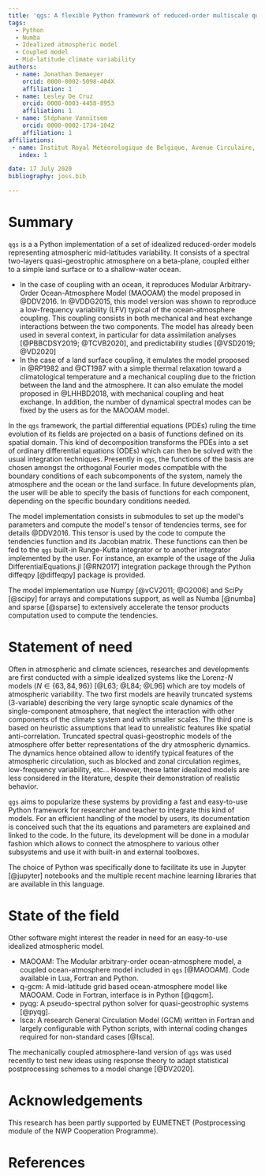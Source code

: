 ```yaml
---
title: 'qgs: A flexible Python framework of reduced-order multiscale quasi-geopstrophic spectral models'
tags:
  - Python
  - Numba
  - Idealized atmospheric model
  - Coupled model
  - Mid-latitude climate variability
authors:
  - name: Jonathan Demaeyer
    orcid: 0000-0002-5098-404X 
    affiliation: 1
  - name: Lesley De Cruz
    orcid: 0000-0003-4458-8953
    affiliation: 1
  - name: Stéphane Vannitsem 
    orcid: 0000-0002-1734-1042
    affiliation: 1
affiliations:
 - name: Institut Royal Météorologique de Belgique, Avenue Circulaire, 3, 1180 Brussels, Belgium
   index: 1

date: 17 July 2020
bibliography: joss.bib

---
```


# Summary

`qgs` is a a Python implementation of a set of idealized reduced-order models representing atmospheric mid-latitudes variability. 
It consists of a spectral two-layers quasi-geostrophic atmosphere on a beta-plane, coupled either to a simple land surface or to a shallow-water ocean.

* In the case of coupling with an ocean, it reproduces Modular Arbitrary-Order Ocean-Atmosphere Model (MAOOAM) the model proposed in @DDV2016. In @VDDG2015, this model version was shown to reproduce a 
low-frequency variability (LFV) typical of the ocean-atmosphere coupling. 
This coupling consists in both mechanical and heat exchange interactions between the two components. 
The model has already been used in several context, in particular for data assimilation analyses [@PBBCDSY2019; @TCVB2020], 
and predictability studies [@VSD2019; @VD2020]
* In the case of a land surface coupling, it emulates the model proposed in @RP1982 and @CT1987 with a simple thermal relaxation toward a climatological temperature and a mechanical coupling due to the 
friction between the land and the atmosphere. It can also emulate the model proposed in @LHHBD2018, with mechanical coupling and heat exchange. In addition, the number of dynamical spectral modes can be fixed by the users as for the MAOOAM model.

In the `qgs` framework, the partial differential equations (PDEs) ruling the time evolution of its fields are projected on a basis of functions defined on its 
spatial domain. 
This kind of decomposition transforms the PDEs into a set of ordinary differential equations (ODEs) which can then be solved with the usual integration techniques.
Presently in `qgs`, the functions of the basis are chosen amongst the orthogonal Fourier modes compatible with the boundary conditions of each subcomponents of the system, namely the atmosphere and the ocean or the land surface. 
In future developments plan, the user will be able to specify the basis of functions for each component, depending on the specific boundary conditions needed.

The model implementation consists in submodules to set up the model's parameters and compute the model's tensor of tendencies terms, see for details @DDV2016.
This tensor is used by the code to compute the tendencies function and its Jacobian matrix. These functions can then be fed to the `qgs` built-in Runge-Kutta integrator or 
to another integrator implemented by the user. For instance, an example of the usage of the Julia DifferentialEquations.jl [@RN2017] integration package through the Python diffeqpy [@diffeqpy] package is provided.

The model implementation use Numpy [@vCV2011; @O2006] and SciPy [@scipy] for arrays and computations support, as well as Numba [@numba] and sparse [@sparse] to extensively accelerate the tensor products computation used to compute the tendencies.

# Statement of need

Often in atmospheric and climate sciences, researches and developments are first conducted with a simple idealized systems like the Lorenz-$N$ models ($N \in \{63, 84, 96\}$) [@L63; @L84; @L96] which are toy models of atmospheric variability. 
The two first models are heavily truncated systems (3-variable) describing the very large synoptic scale dynamics of the single-component atmosphere, that neglect the interaction with other components of the climate system and with smaller scales.
The third one is based on heuristic assumptions that lead to unrealistic features like spatial anti-correlation. 
Truncated spectral quasi-geostrophic models of the atmosphere offer better representations of the dry atmospheric dynamics. The dynamics hence obtained allow to 
identify typical features of the atmospheric circulation, such as blocked and zonal circulation regimes, low-frequency variability, etc...
However, these latter idealized models are less considered in the literature, despite their demonstration of realistic behavior.

`qgs` aims to popularize these systems by providing a fast and easy-to-use Python framework for researcher and teacher to integrate this kind of models. 
For an efficient handling of the model by users, its documentation is conceived such that the its equations and parameters are explained and linked to the code.
In the future, its development will be done in a modular fashion which allows to connect the atmosphere to various other subsystems and use it with built-in and external toolboxes.

The choice of Python was specifically done to facilitate its use in Jupyter [@jupyter] notebooks and the multiple recent machine learning libraries that are available in this 
language.

# State of the field

Other software might interest the reader in need for an easy-to-use idealized atmospheric model.

* MAOOAM: The Modular arbitrary-order ocean-atmosphere model, a coupled ocean-atmosphere model included in `qgs` [@MAOOAM]. 
          Code available in Lua, Fortran and Python.
* q-gcm: A mid-latitude grid based ocean-atmosphere model like MAOOAM. Code in Fortran, interface is in Python [@qgcm].
* pyqg: A pseudo-spectral python solver for quasi-geostrophic systems [@pyqg].
* Isca: A research General Circulation Model (GCM) written in Fortran and largely
        configurable with Python scripts, with internal coding changes required for non-standard cases [@Isca].

The mechanically coupled atmosphere-land version of `qgs` was used recently to test new ideas using response theory to adapt statistical postprocessing schemes to a model change [@DV2020].
 
# Acknowledgements

This research has been partly supported by EUMETNET (Postprocessing module of the NWP Cooperation Programme).

# References
